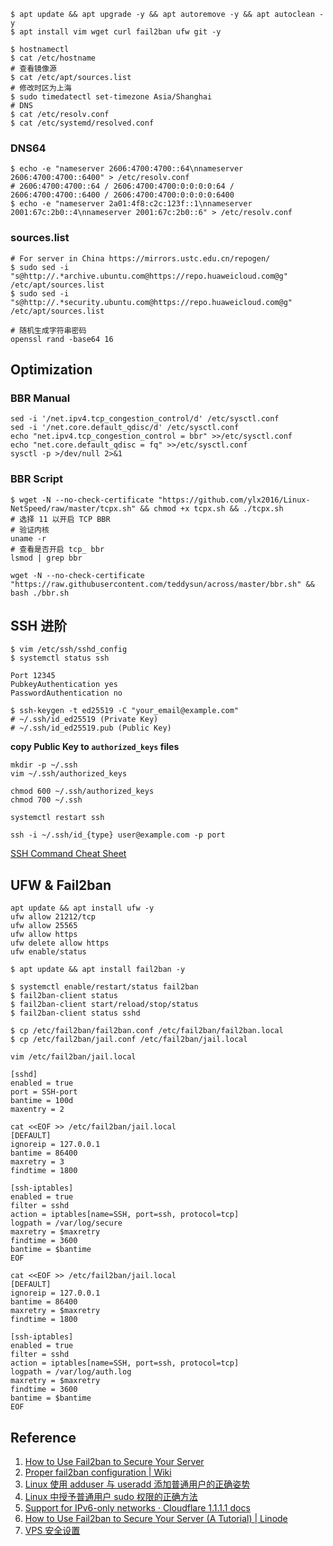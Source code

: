 
```
$ apt update && apt upgrade -y && apt autoremove -y && apt autoclean -y
$ apt install vim wget curl fail2ban ufw git -y
```

```
$ hostnamectl
$ cat /etc/hostname
# 查看镜像源
$ cat /etc/apt/sources.list
# 修改时区为上海
$ sudo timedatectl set-timezone Asia/Shanghai
# DNS
$ cat /etc/resolv.conf
$ cat /etc/systemd/resolved.conf
```
### DNS64
```
$ echo -e "nameserver 2606:4700:4700::64\nnameserver 2606:4700:4700::6400" > /etc/resolv.conf
# 2606:4700:4700::64 / 2606:4700:4700:0:0:0:0:64 / 2606:4700:4700::6400 / 2606:4700:4700:0:0:0:0:6400
$ echo -e "nameserver 2a01:4f8:c2c:123f::1\nnameserver 2001:67c:2b0::4\nnameserver 2001:67c:2b0::6" > /etc/resolv.conf
```
### sources.list
```
# For server in China https://mirrors.ustc.edu.cn/repogen/
$ sudo sed -i "s@http://.*archive.ubuntu.com@https://repo.huaweicloud.com@g" /etc/apt/sources.list
$ sudo sed -i "s@http://.*security.ubuntu.com@https://repo.huaweicloud.com@g" /etc/apt/sources.list
```

```
# 随机生成字符串密码
openssl rand -base64 16
```

## Optimization

### BBR Manual
```
sed -i '/net.ipv4.tcp_congestion_control/d' /etc/sysctl.conf
sed -i '/net.core.default_qdisc/d' /etc/sysctl.conf
echo "net.ipv4.tcp_congestion_control = bbr" >>/etc/sysctl.conf
echo "net.core.default_qdisc = fq" >>/etc/sysctl.conf
sysctl -p >/dev/null 2>&1
```

### BBR Script
```
$ wget -N --no-check-certificate "https://github.com/ylx2016/Linux-NetSpeed/raw/master/tcpx.sh" && chmod +x tcpx.sh && ./tcpx.sh
# 选择 11 以开启 TCP BBR
# 验证内核
uname -r
# 查看是否开启 tcp_ bbr
lsmod | grep bbr
```
```
wget -N --no-check-certificate "https://raw.githubusercontent.com/teddysun/across/master/bbr.sh" && bash ./bbr.sh
```

## SSH 进阶

```
$ vim /etc/ssh/sshd_config
$ systemctl status ssh
```

```
Port 12345
PubkeyAuthentication yes
PasswordAuthentication no
```

```
$ ssh-keygen -t ed25519 -C "your_email@example.com"
# ~/.ssh/id_ed25519 (Private Key)
# ~/.ssh/id_ed25519.pub (Public Key)
```

**copy Public Key to `authorized_keys` files**

```
mkdir -p ~/.ssh
vim ~/.ssh/authorized_keys
```

```
chmod 600 ~/.ssh/authorized_keys
chmod 700 ~/.ssh
```

```
systemctl restart ssh
```

```
ssh -i ~/.ssh/id_{type} user@example.com -p port
```

[SSH Command Cheat Sheet](https://quickref.me/ssh)

## UFW & Fail2ban

```
apt update && apt install ufw -y
ufw allow 21212/tcp
ufw allow 25565
ufw allow https
ufw delete allow https
ufw enable/status
```

```
$ apt update && apt install fail2ban -y

$ systemctl enable/restart/status fail2ban
$ fail2ban-client status
$ fail2ban-client start/reload/stop/status
$ fail2ban-client status sshd
```
```
$ cp /etc/fail2ban/fail2ban.conf /etc/fail2ban/fail2ban.local
$ cp /etc/fail2ban/jail.conf /etc/fail2ban/jail.local
```

```
vim /etc/fail2ban/jail.local

[sshd]
enabled = true
port = SSH-port
bantime = 100d
maxentry = 2
```

```
cat <<EOF >> /etc/fail2ban/jail.local
[DEFAULT]
ignoreip = 127.0.0.1
bantime = 86400
maxretry = 3
findtime = 1800

[ssh-iptables]
enabled = true
filter = sshd
action = iptables[name=SSH, port=ssh, protocol=tcp]
logpath = /var/log/secure
maxretry = $maxretry
findtime = 3600
bantime = $bantime
EOF
```

```
cat <<EOF >> /etc/fail2ban/jail.local
[DEFAULT]
ignoreip = 127.0.0.1
bantime = 86400
maxretry = $maxretry
findtime = 1800

[ssh-iptables]
enabled = true
filter = sshd
action = iptables[name=SSH, port=ssh, protocol=tcp]
logpath = /var/log/auth.log
maxretry = $maxretry
findtime = 3600
bantime = $bantime
EOF
```

## Reference
1. [How to Use Fail2ban to Secure Your Server](https://www.linode.com/docs/guides/using-fail2ban-to-secure-your-server-a-tutorial/)
2. [Proper fail2ban configuration | Wiki](https://github.com/fail2ban/fail2ban/wiki/Proper-fail2ban-configuration)
3. [Linux 使用 adduser 与 useradd 添加普通用户的正确姿势 ](https://p3terx.com/archives/add-normal-users-with-adduser-and-useradd.html)
4. [Linux 中授予普通用户 sudo 权限的正确方法](https://p3terx.com/archives/linux-grants-normal-user-sudo-permission.html)
5. [Support for IPv6-only networks · Cloudflare 1.1.1.1 docs](https://developers.cloudflare.com/1.1.1.1/infrastructure/ipv6-networks/)
6. [How to Use Fail2ban to Secure Your Server (A Tutorial) | Linode](https://www.linode.com/docs/guides/using-fail2ban-to-secure-your-server-a-tutorial/)
7. [VPS 安全设置 ](https://einverne.github.io/post/2018/03/vps-security.html)

